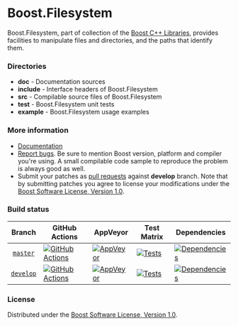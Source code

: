 # Boost.Filesystem

Boost.Filesystem, part of collection of the [Boost C++ Libraries](https://github.com/boostorg), provides facilities to manipulate files and directories, and the paths that identify them.

### Directories

* **doc** - Documentation sources
* **include** - Interface headers of Boost.Filesystem
* **src** - Compilable source files of Boost.Filesystem
* **test** - Boost.Filesystem unit tests
* **example** - Boost.Filesystem usage examples

### More information

* [Documentation](https://boost.org/libs/filesystem)
* [Report bugs](https://github.com/boostorg/filesystem/issues/new). Be sure to mention Boost version, platform and compiler you're using. A small compilable code sample to reproduce the problem is always good as well.
* Submit your patches as [pull requests](https://github.com/boostorg/filesystem/compare) against **develop** branch. Note that by submitting patches you agree to license your modifications under the [Boost Software License, Version 1.0](https://www.boost.org/LICENSE_1_0.txt).

### Build status

Branch          | GitHub Actions | AppVeyor | Test Matrix | Dependencies |
:-------------: | -------------- | -------- | ----------- | ------------ |
[`master`](https://github.com/boostorg/filesystem/tree/master) | [![GitHub Actions](https://github.com/boostorg/filesystem/actions/workflows/ci.yml/badge.svg?branch=master)](https://github.com/boostorg/filesystem/actions?query=branch%3Amaster) | [![AppVeyor](https://ci.appveyor.com/api/projects/status/nx3e7bcavvn3q953/branch/master?svg=true)](https://ci.appveyor.com/project/Lastique/filesystem/branch/master) | [![Tests](https://img.shields.io/badge/matrix-master-brightgreen.svg)](https://regression.boost.io/master/developer/filesystem.html) | [![Dependencies](https://img.shields.io/badge/deps-master-brightgreen.svg)](https://pdimov.github.io/boostdep-report/master/filesystem.html)
[`develop`](https://github.com/boostorg/filesystem/tree/develop) | [![GitHub Actions](https://github.com/boostorg/filesystem/actions/workflows/ci.yml/badge.svg?branch=develop)](https://github.com/boostorg/filesystem/actions?query=branch%3Adevelop) | [![AppVeyor](https://ci.appveyor.com/api/projects/status/nx3e7bcavvn3q953/branch/develop?svg=true)](https://ci.appveyor.com/project/Lastique/filesystem/branch/develop) | [![Tests](https://img.shields.io/badge/matrix-develop-brightgreen.svg)](https://regression.boost.io/develop/developer/filesystem.html) | [![Dependencies](https://img.shields.io/badge/deps-develop-brightgreen.svg)](https://pdimov.github.io/boostdep-report/develop/filesystem.html)

### License

Distributed under the [Boost Software License, Version 1.0](https://www.boost.org/LICENSE_1_0.txt).
